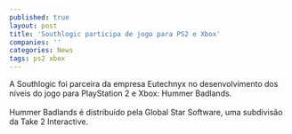 ```yaml
---
published: true
layout: post
title: 'Southlogic participa de jogo para PS2 e Xbox'
companies: ''
categories: News
tags: ps2 xbox
---
```

A Southlogic
 foi parceira da empresa Eutechnyx no desenvolvimento dos níveis do jogo para PlayStation 2 e Xbox: Hummer Badlands.<br /><br />Hummer Badlands é distribuído pela Global Star Software, uma subdivisão da Take 2 Interactive.
